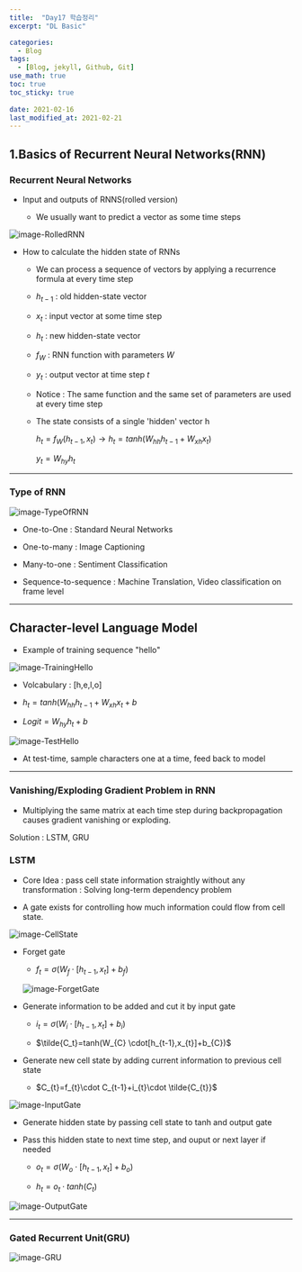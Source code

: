 ```yaml
---
title:  "Day17 학습정리"
excerpt: "DL Basic"

categories:
  - Blog
tags:
  - [Blog, jekyll, Github, Git]
use_math: true
toc: true
toc_sticky: true
 
date: 2021-02-16
last_modified_at: 2021-02-21
---
```


## 1.Basics of Recurrent Neural Networks(RNN)

### Recurrent Neural Networks

* Input and outputs of RNNS(rolled version)

    * We usually want to predict a vector as some time steps

![image-RolledRNN](../../assets/img/boostcamp/RolledRNN.png)

* How to calculate the hidden state of RNNs

    * We can process a sequence of vectors by applying a recurrence formula at every time step

    * $h_{t-1}$  :  old hidden-state vector

    * $x_t$  :  input vector at some time step 

    * $h_t$  :  new hidden-state vector

    * $f_W$  :  RNN function with parameters $W$ 

    * $y_t$  :  output vector at time step $t$

    * Notice : The same function and the same set of parameters are used at every time step
    
    * The state consists of a single 'hidden' vector h<br/>

        $h_{t}=f_{W}(h_{t-1},x_{t}) \longrightarrow h_{t}=tanh(W_{hh}h_{t-1}+W_{xh}x_{t})$<br/>


        $y_{t}=W_{hy}h_{t}$<br/>

---

### Type of RNN

![image-TypeOfRNN](../../assets/img/boostcamp/TypeOfRNN.png)

* One-to-One : Standard Neural Networks

* One-to-many : Image Captioning

* Many-to-one : Sentiment Classification

* Sequence-to-sequence : Machine Translation, Video classification on frame level

---

## Character-level Language Model

* Example of training sequence "hello"

![image-TrainingHello](../../assets/img/boostcamp/TrainingHello.png)

* Volcabulary : [h,e,l,o]

* $h_{t}=tanh(W_{hh}h_{t-1}+W_{xh}x_{t}+b$

* $Logit=W_{hy}h_{t}+b$

![image-TestHello](../../assets/img/boostcamp/TestHello.png)

* At test-time, sample characters one at a time, feed back to model

---

### Vanishing/Exploding Gradient Problem in RNN

* Multiplying the same matrix at each time step during backpropagation causes gradient vanishing or exploding.<br/>

Solution : LSTM, GRU

### LSTM

* Core Idea : pass cell state information straightly without any transformation : Solving long-term dependency problem

* A gate exists for controlling how much information could flow from cell state.

![image-CellState](../../assets/img/boostcamp/CellState.png)

* Forget gate

    * $f_{t}=\sigma(W_{f} \cdot[h_{t-1},x_{t}]+b_{f})$<br/>

    ![image-ForgetGate](../../assets/img/boostcamp/ForgetGate.png)

* Generate information to be added and cut it by input gate

    * $i_{t}=\sigma(W_{i} \cdot[h_{t-1},x_{t}]+b_{i})$<br/>

    * $\tilde{C_t}=tanh(W_{C} \cdot[h_{t-1},x_{t}]+b_{C})$

* Generate new cell state by adding current information to previous cell state 

    * $C_{t}=f_{t}\cdot C_{t-1}+i_{t}\cdot \tilde{C_{t}}$

![image-InputGate](../../assets/img/boostcamp/InputGate.png)


* Generate hidden state by passing cell state to tanh and output gate

* Pass this hidden state to next time step, and ouput or next layer if needed 

    * $o_{t}=\sigma(W_{o}\cdot[h_{t-1},x_{t}]+b_{o})$

    * $h_{t}=o_{t}\cdot tanh(C_{t})$

![image-OutputGate](../../assets/img/boostcamp/OutputGate.png)

---

### Gated Recurrent Unit(GRU)

![image-GRU](../../assets/img/boostcamp/GRU.png)


